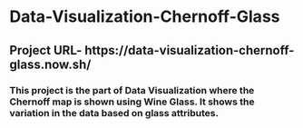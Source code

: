 # Data-Visualization-Chernoff-Glass
<h2>Project URL- https://data-visualization-chernoff-glass.now.sh/</h2>
 <h3>This project is the part of Data Visualization where the Chernoff map is shown using Wine Glass. It shows the variation in the data based on glass attributes.</h3>
